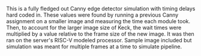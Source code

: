 This is a fully fledged out Canny edge detector simulation with timing delays hard coded in. These values were found by running a previous Canny assignment on a smaller image
and measuring the time each module took. Then, to account for the larger image size of Keck, the wait times were multiplied by a value relative to the frame size of the new image.
It was then ran on the server's RISC-V modeled processor. Sample image included but simulation was meant for multiple frames at a time to simulate pipeline. 
